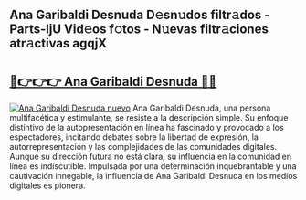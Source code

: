 ## Ana Garibaldi Desnuda D𝚎sn𝚞dos filtr𝚊dos - Parts-ljU Vid𝚎os f𝚘tos - N𝚞evas filtr𝚊ciones atr𝚊ctivas agqjX

# <h2><a href="http://mb88gjw.tromn.icu/?c=Ana+Garibaldi+Desnuda">🔗👉👉👉 Ana Garibaldi Desnuda 🔗🔗</a></h2>

[![Ana Garibaldi Desnuda nuevo](https://i.imgur.com/pEAQMta.gif)](http://mb88gjw.tromn.icu/?c=Ana+Garibaldi+Desnuda)
Ana Garibaldi Desnuda, una persona multifacética y estimulante, se resiste a la descripción simple. Su enfoque distintivo de la autopresentación en línea ha fascinado y provocado a los espectadores, incitando debates sobre la libertad de expresión, la autorrepresentación y las complejidades de las comunidades digitales. Aunque su dirección futura no está clara, su influencia en la comunidad en línea es indiscutible. Impulsada por una determinación inquebrantable y una cautivación innegable, la influencia de Ana Garibaldi Desnuda en los medios digitales es pionera.
